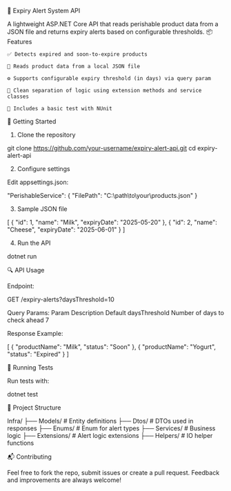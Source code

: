 🧊 Expiry Alert System API

A lightweight ASP.NET Core API that reads perishable product data from a JSON file and returns expiry alerts based on configurable thresholds.
📦 Features

    ✅ Detects expired and soon-to-expire products

    📁 Reads product data from a local JSON file

    ⚙️ Supports configurable expiry threshold (in days) via query param

    🔁 Clean separation of logic using extension methods and service classes

    🧪 Includes a basic test with NUnit

🚀 Getting Started
1. Clone the repository

git clone https://github.com/your-username/expiry-alert-api.git
cd expiry-alert-api

2. Configure settings

Edit appsettings.json:

"PerishableService": {
  "FilePath": "C:\\path\\to\\your\\products.json"
}

3. Sample JSON file

[
  { "id": 1, "name": "Milk", "expiryDate": "2025-05-20" },
  { "id": 2, "name": "Cheese", "expiryDate": "2025-06-01" }
]

4. Run the API

dotnet run

🔍 API Usage

Endpoint:

GET /expiry-alerts?daysThreshold=10

Query Params:
Param	Description	Default
daysThreshold	Number of days to check ahead	7

Response Example:

[
  {
    "productName": "Milk",
    "status": "Soon"
  },
  {
    "productName": "Yogurt",
    "status": "Expired"
  }
]

🧪 Running Tests

Run tests with:

dotnet test

🧱 Project Structure

Infra/
├── Models/               # Entity definitions
├── Dtos/                 # DTOs used in responses
├── Enums/                # Enum for alert types
├── Services/             # Business logic
├── Extensions/           # Alert logic extensions
├── Helpers/              # IO helper functions

📬 Contributing

Feel free to fork the repo, submit issues or create a pull request. Feedback and improvements are always welcome!
